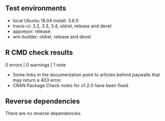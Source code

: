 ## Test environments
* local Ubuntu 18.04 install: 3.6.0
* travis-ci: 3.2, 3.3, 3.4, oldrel, release and devel
* appveyor: release
* win-builder: oldrel, release and devel

## R CMD check results

0 errors | 0 warnings | 1 note

* Some links in the documentation point to articles behind paywalls that may return a 403 error.
* CRAN Package Check notes for v1.2.0 have been fixed.

## Reverse dependencies

There are no reverse dependencies.
